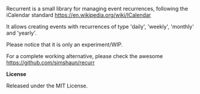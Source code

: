 Recurrent is a small library for managing event recurrences, following the iCalendar standard
https://en.wikipedia.org/wiki/ICalendar

It allows creating events with recurrences of type 'daily', 'weekly', 'monthly' and 'yearly'.

Please notice that it is only an experiment/WIP.

For a complete working alternative, please check the awesome
https://github.com/simshaun/recurr

**License**

Released under the MIT License.
